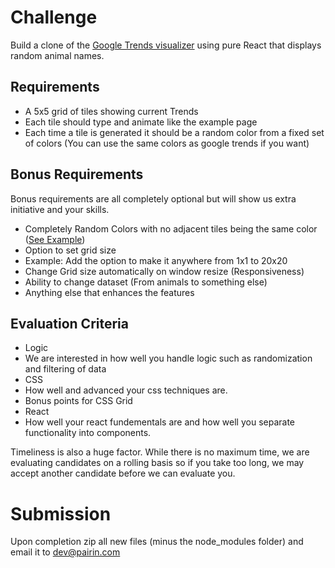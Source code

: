 # Challenge

Build a clone of the [Google Trends visualizer](https://trends.google.com/trends/hottrends/visualize) using pure React that displays random animal names.

## Requirements
 - A 5x5 grid of tiles showing current Trends
 - Each tile should type and animate like the example page
 - Each time a tile is generated it should be a random color from a fixed set of colors (You can use the same colors as google trends if you want)

## Bonus Requirements
Bonus requirements are all completely optional but will show us extra initiative and your skills.

 - Completely Random Colors with no adjacent tiles being the same color ([See Example](./no_adjacent.png))
 - Option to set grid size
  - Example: Add the option to make it anywhere from 1x1 to 20x20
 - Change Grid size automatically on window resize (Responsiveness)
 - Ability to change dataset (From animals to something else)
 - Anything else that enhances the features

## Evaluation Criteria
 - Logic
  - We are interested in how well you handle logic such as randomization and filtering of data
 - CSS
  - How well and advanced your css techniques are.
  - Bonus points for CSS Grid
 - React
  - How well your react fundementals are and how well you separate functionality into components.

Timeliness is also a huge factor. While there is no maximum time, we are evaluating candidates on a rolling basis so if you take too long, we may accept another candidate before we can evaluate you.

# Submission
Upon completion zip all new files (minus the node_modules folder) and email it to [dev@pairin.com](mailto:dev@pairin.com?Subject=Frontend%20Code%20Challenge)
